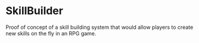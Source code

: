# SkillBuilder
Proof of concept of a skill building system that would allow players to create new skills on the fly in an RPG game.
